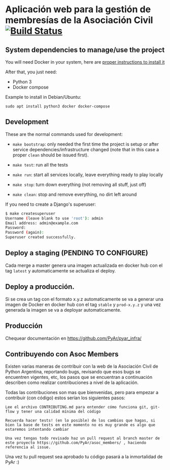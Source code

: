 # Aplicación web para la gestión de membresías de la Asociación Civil [![Build Status](https://travis-ci.org/PyAr/asoc_members.svg?branch=master)](https://travis-ci.org/PyAr/asoc_members)

## System dependencies to manage/use the project

You will need Docker in your system, here are [proper instructions to install it](https://docs.docker.com/get-docker/)

After that, you just need:

- Python 3
- Docker compose

Example to install in Debian/Ubuntu:

    sudo apt install python3 docker docker-compose


## Development

These are the normal commands used for development:

- `make bootstrap`: only needed the first time the project is setup or after service dependencies/infrastructure changed (note that in this case a proper `clean` should be issued first).

- `make test`: run all the tests

- `make run`: start all services locally, leave everything ready to play locally

- `make stop`: turn down everything (not removing all stuff, just off)

- `make clean`: stop and remove everything, no dirt left around


If you need to create a Django's superuser:

```bash
$ make createsuperuser
Username (leave blank to use 'root'): admin
Email address: admin@example.com
Password:
Password (again):
Superuser created successfully.
```

## Deploy a staging (PENDING TO CONFIGURE)

Cada merge a master genera una imagen actualizada en docker hub con el tag `latest` y automaticamente se actualiza el deploy.

## Deploy a producción.

Si se crea un tag con el formato x.y.z automaticamente se va a generar una imagen de Docker en docker hub con el tag `stable` y `prod-x.y.z` y una vez generada la imagen se va a deployar automaticamente. 




## Producción

Chequear documentación en https://github.com/PyAr/pyar_infra/

## Contribuyendo con Asoc Members

Existen varias maneras de contribuir con la web de la Asociación Civil de Python Argentina, reportando bugs, revisando que esos bugs se encuentren vigentes, etc, los pasos que se encuentran a continuación describen como realizar contribuciones a nivel de la aplicación.

Todas las contribuciones son mas que bienvenidas, pero para empezar a contribuir (con código) estos serían los siguientes pasos:

    Lee el archivo CONTRIBUTING.md para entender cómo funciona git, git-flow y tener una calidad mínima del código

    Recuerda hacer tests! (en lo posible) de los cambios que hagas, si bien la base de tests en este momento no es muy grande es algo que estaremos intentando cambiar

    Una vez tengas todo revisado haz un pull request al branch master de este proyecto https://github.com/PyAr/asoc_members/ , haciendo referencia al issue.

Una vez tu pull request sea aprobado tu código pasará a la inmortalidad de PyAr :)
